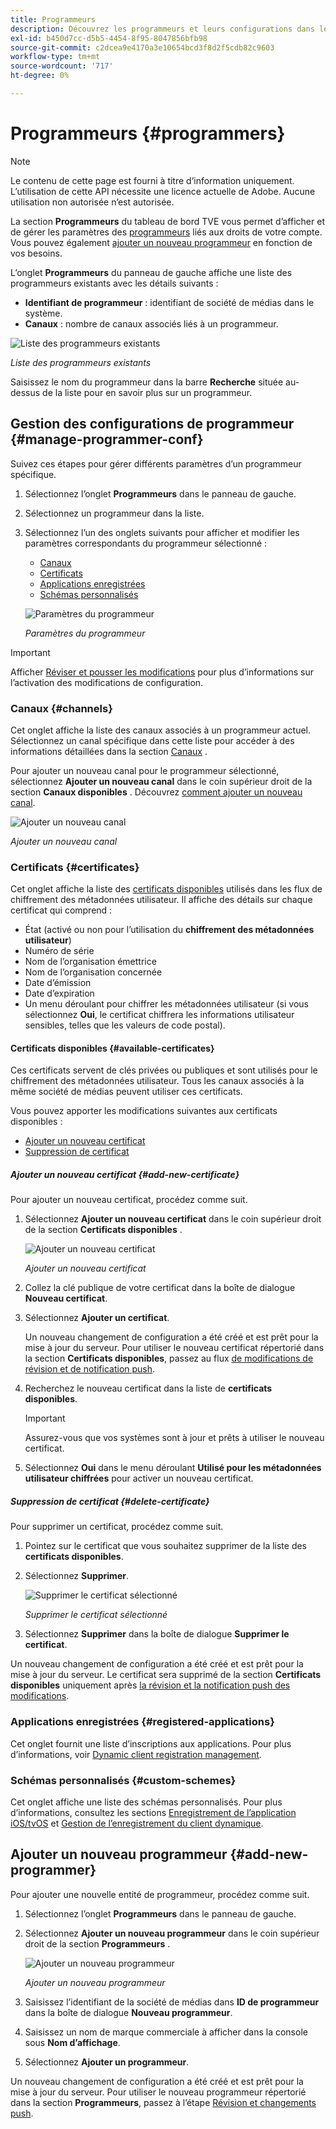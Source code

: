 ```yaml
---
title: Programmeurs
description: Découvrez les programmeurs et leurs configurations dans le tableau de bord TVE.
exl-id: b450d7cc-d5b5-4454-8f95-8047856bfb98
source-git-commit: c2dcea9e4170a3e10654bcd3f8d2f5cdb82c9603
workflow-type: tm+mt
source-wordcount: '717'
ht-degree: 0%

---
```


# Programmeurs {#programmers}

>[!NOTE]
>
>Le contenu de cette page est fourni à titre d’information uniquement. L’utilisation de cette API nécessite une licence actuelle de Adobe. Aucune utilisation non autorisée n’est autorisée.

La section **Programmeurs** du tableau de bord TVE vous permet d’afficher et de gérer les paramètres des [programmeurs](/help/authentication/glossary.md#programmer) liés aux droits de votre compte. Vous pouvez également [ajouter un nouveau programmeur](#add-new-programmer) en fonction de vos besoins.

L’onglet **Programmeurs** du panneau de gauche affiche une liste des programmeurs existants avec les détails suivants :

* **Identifiant de programmeur** : identifiant de société de médias dans le système.
* **Canaux** : nombre de canaux associés liés à un programmeur.

![Liste des programmeurs existants](assets/programmers-list.png)

*Liste des programmeurs existants*

Saisissez le nom du programmeur dans la barre **Recherche** située au-dessus de la liste pour en savoir plus sur un programmeur.

## Gestion des configurations de programmeur {#manage-programmer-conf}

Suivez ces étapes pour gérer différents paramètres d’un programmeur spécifique.

1. Sélectionnez l’onglet **Programmeurs** dans le panneau de gauche.
1. Sélectionnez un programmeur dans la liste.
1. Sélectionnez l’un des onglets suivants pour afficher et modifier les paramètres correspondants du programmeur sélectionné :

   * [Canaux](#channels)
   * [Certificats](#certificates)
   * [Applications enregistrées](#registered-applications)
   * [Schémas personnalisés](#custom-schemes)

   ![Paramètres du programmeur](assets/programmer-settings.png)

   *Paramètres du programmeur*

>[!IMPORTANT]
>
> Afficher [Réviser et pousser les modifications](/help/authentication/tve-dashboard-review-push-changes.md) pour plus d’informations sur l’activation des modifications de configuration.

### Canaux {#channels}

Cet onglet affiche la liste des canaux associés à un programmeur actuel. Sélectionnez un canal spécifique dans cette liste pour accéder à des informations détaillées dans la section [Canaux](/help/authentication/tve-dashboard-channels.md) .

Pour ajouter un nouveau canal pour le programmeur sélectionné, sélectionnez **Ajouter un nouveau canal** dans le coin supérieur droit de la section **Canaux disponibles** . Découvrez [comment ajouter un nouveau canal](/help/authentication/tve-dashboard-channels.md#add-new-channel).

![Ajouter un nouveau canal](assets/programmers-channels.png)

*Ajouter un nouveau canal*

### Certificats {#certificates}

Cet onglet affiche la liste des [certificats disponibles](#available-certificates) utilisés dans les flux de chiffrement des métadonnées utilisateur. Il affiche des détails sur chaque certificat qui comprend :

* État (activé ou non pour l’utilisation du **chiffrement des métadonnées utilisateur**)
* Numéro de série
* Nom de l’organisation émettrice
* Nom de l’organisation concernée
* Date d’émission
* Date d’expiration
* Un menu déroulant pour chiffrer les métadonnées utilisateur (si vous sélectionnez **Oui**, le certificat chiffrera les informations utilisateur sensibles, telles que les valeurs de code postal).

#### Certificats disponibles {#available-certificates}

Ces certificats servent de clés privées ou publiques et sont utilisés pour le chiffrement des métadonnées utilisateur. Tous les canaux associés à la même société de médias peuvent utiliser ces certificats.

Vous pouvez apporter les modifications suivantes aux certificats disponibles :

* [Ajouter un nouveau certificat](#add-new-certificate)
* [Suppression de certificat](#delete-certificate)

##### Ajouter un nouveau certificat {#add-new-certificate}

Pour ajouter un nouveau certificat, procédez comme suit.

1. Sélectionnez **Ajouter un nouveau certificat** dans le coin supérieur droit de la section **Certificats disponibles** .

   ![Ajouter un nouveau certificat](assets/programmer-add-new-certificate.png)

   *Ajouter un nouveau certificat*

1. Collez la clé publique de votre certificat dans la boîte de dialogue **Nouveau certificat**.
1. Sélectionnez **Ajouter un certificat**.

   Un nouveau changement de configuration a été créé et est prêt pour la mise à jour du serveur. Pour utiliser le nouveau certificat répertorié dans la section **Certificats disponibles**, passez au flux [ de  modifications de révision et de notification push](/help/authentication/tve-dashboard-review-push-changes.md).

1. Recherchez le nouveau certificat dans la liste de **certificats disponibles**.

   >[!IMPORTANT]
   >
   > Assurez-vous que vos systèmes sont à jour et prêts à utiliser le nouveau certificat.

1. Sélectionnez **Oui** dans le menu déroulant **Utilisé pour les métadonnées utilisateur chiffrées** pour activer un nouveau certificat.

##### Suppression de certificat {#delete-certificate}

Pour supprimer un certificat, procédez comme suit.

1. Pointez sur le certificat que vous souhaitez supprimer de la liste des **certificats disponibles**.
1. Sélectionnez **Supprimer**.

   ![Supprimer le certificat sélectionné](assets/programmer-remove-certificate.png)

   *Supprimer le certificat sélectionné*

1. Sélectionnez **Supprimer** dans la boîte de dialogue **Supprimer le certificat**.

Un nouveau changement de configuration a été créé et est prêt pour la mise à jour du serveur. Le certificat sera supprimé de la section **Certificats disponibles** uniquement après [la révision et la notification push des modifications](/help/authentication/tve-dashboard-review-push-changes.md).

### Applications enregistrées {#registered-applications}

Cet onglet fournit une liste d’inscriptions aux applications. Pour plus d’informations, voir [Dynamic client registration management](/help/authentication/dynamic-client-registration-management.md).

### Schémas personnalisés {#custom-schemes}

Cet onglet affiche une liste des schémas personnalisés. Pour plus d’informations, consultez les sections [Enregistrement de l’application iOS/tvOS](/help/authentication/iostvos-application-registration.md) et [Gestion de l’enregistrement du client dynamique](/help/authentication/dynamic-client-registration-management.md).

## Ajouter un nouveau programmeur {#add-new-programmer}

Pour ajouter une nouvelle entité de programmeur, procédez comme suit.

1. Sélectionnez l’onglet **Programmeurs** dans le panneau de gauche.
1. Sélectionnez **Ajouter un nouveau programmeur** dans le coin supérieur droit de la section **Programmeurs** .

   ![Ajouter un nouveau programmeur](assets/add-new-programmer.png)

   *Ajouter un nouveau programmeur*

1. Saisissez l’identifiant de la société de médias dans **ID de programmeur** dans la boîte de dialogue **Nouveau programmeur**.
1. Saisissez un nom de marque commerciale à afficher dans la console sous **Nom d’affichage**.
1. Sélectionnez **Ajouter un programmeur**.

Un nouveau changement de configuration a été créé et est prêt pour la mise à jour du serveur. Pour utiliser le nouveau programmeur répertorié dans la section **Programmeurs**, passez à l’étape [Révision et changements push](/help/authentication/tve-dashboard-review-push-changes.md).
